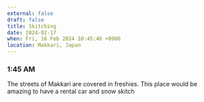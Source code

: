 ```yaml
---
external: false
draft: false
title: Skitching
date: 2024-02-17
when: Fri, 16 Feb 2024 10:45:46 +0900
location: Makkari, Japan
---
```

### 1:45 AM
The streets of Makkari are covered in freshies. This place would be amazing to have a rental car and snow skitch